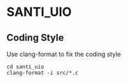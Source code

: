 # SANTI_UIO

## Coding Style
Use clang-format to fix the coding style
```
cd santi_uio
clang-format -i src/*.c
```